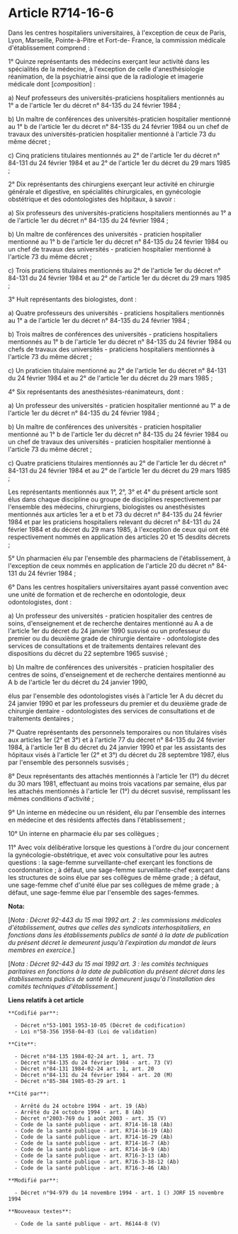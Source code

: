 # Article R714-16-6

Dans les centres hospitaliers universitaires, à l'exception de ceux de Paris, Lyon, Marseille, Pointe-à-Pitre et Fort-de-
France, la commission médicale d'établissement comprend :

1° Quinze représentants des médecins exerçant leur activité dans les spécialités de la médecine, à l'exception de celle
d'anesthésiologie réanimation, de la psychiatrie ainsi que de la radiologie et imagerie médicale dont [*composition*] :

a) Neuf professeurs des universités-praticiens hospitaliers mentionnés au 1° a de l'article 1er du décret n° 84-135 du 24
février 1984 ;

b) Un maître de conférences des universités-praticien hospitalier mentionné au 1° b de l'article 1er du décret n° 84-135 du
24 février 1984 ou un chef de travaux des universités-praticien hospitalier mentionné à l'article 73 du même décret ;

c) Cinq praticiens titulaires mentionnés au 2° de l'article 1er du décret n° 84-131 du 24 février 1984 et au 2° de l'article
1er du décret du 29 mars 1985 ;

2° Dix représentants des chirurgiens exerçant leur activité en chirurgie générale et digestive, en spécialités chirurgicales,
en gynécologie obstétrique et des odontologistes des hôpitaux, à savoir :

a) Six professeurs des universités-praticiens hospitaliers mentionnés au 1° a de l'article 1er du décret n° 84-135 du 24
février 1984 ;

b) Un maître de conférences des universités - praticien hospitalier mentionné au 1° b de l'article 1er du décret n° 84-135 du
24 février 1984 ou un chef de travaux des universités - praticien hospitalier mentionné à l'article 73 du même décret ;

c) Trois praticiens titulaires mentionnés au 2° de l'article 1er du décret n° 84-131 du 24 février 1984 et au 2° de l'article
1er du décret du 29 mars 1985 ;

3° Huit représentants des biologistes, dont :

a) Quatre professeurs des universités - praticiens hospitaliers mentionnés au 1° a de l'article 1er du décret n° 84-135 du 24
février 1984 ;

b) Trois maîtres de conférences des universités - praticiens hospitaliers mentionnés au 1° b de l'article 1er du décret n°
84-135 du 24 février 1984 ou chefs de travaux des universités - praticiens hospitaliers mentionnés à l'article 73 du même
décret ;

c) Un praticien titulaire mentionné au 2° de l'article 1er du décret n° 84-131 du 24 février 1984 et au 2° de l'article 1er
du décret du 29 mars 1985 ;

4° Six représentants des anesthésistes-réanimateurs, dont :

a) Un professeur des universités - praticien hospitalier mentionné au 1° a de l'article 1er du décret n° 84-135 du 24 février
1984 ;

b) Un maître de conférences des universités - praticien hospitalier mentionné au 1° b de l'article 1er du décret n° 84-135 du
24 février 1984 ou un chef de travaux des universités - praticien hospitalier mentionné à l'article 73 du même décret ;

c) Quatre praticiens titulaires mentionnés au 2° de l'article 1er du décret n° 84-131 du 24 février 1984 et au 2° de
l'article 1er du décret du 29 mars 1985 ;

Les représentants mentionnés aux 1°, 2°, 3° et 4° du présent article sont élus dans chaque discipline ou groupe de
disciplines respectivement par l'ensemble des médecins, chirurgiens, biologistes ou anesthésistes mentionnés aux articles 1er
a et b et 73 du décret n° 84-135 du 24 février 1984 et par les praticiens hospitaliers relevant du décret n° 84-131 du 24
février 1984 et du décret du 29 mars 1985, à l'exception de ceux qui ont été respectivement nommés en application des
articles 20 et 15 desdits décrets ;

5° Un pharmacien élu par l'ensemble des pharmaciens de l'établissement, à l'exception de ceux nommés en application de
l'article 20 du décret n° 84-131 du 24 février 1984 ;

6° Dans les centres hospitaliers universitaires ayant passé convention avec une unité de formation et de recherche en
odontologie, deux odontologistes, dont :

a) Un professeur des universités - praticien hospitalier des centres de soins, d'enseignement et de recherche dentaires
mentionné au A a de l'article 1er du décret du 24 janvier 1990 susvisé ou un professeur du premier ou du deuxième grade de
chirurgie dentaire - odontologiste des services de consultations et de traitements dentaires relevant des dispositions du
décret du 22 septembre 1965 susvisé ;

b) Un maître de conférences des universités - praticien hospitalier des centres de soins, d'enseignement et de recherche
dentaires mentionné au A b de l'article 1er du décret du 24 janvier 1990,

élus par l'ensemble des odontologistes visés à l'article 1er A du décret du 24 janvier 1990 et par les professeurs du premier
et du deuxième grade de chirurgie dentaire - odontologistes des services de consultations et de traitements dentaires ;

7° Quatre représentants des personnels temporaires ou non titulaires visés aux articles 1er (2° et 3°) et à l'article 77 du
décret n° 84-135 du 24 février 1984, à l'article 1er B du décret du 24 janvier 1990 et par les assistants des hôpitaux visés
à l'article 1er (2° et 3°) du décret du 28 septembre 1987, élus par l'ensemble des personnels susvisés ;

8° Deux représentants des attachés mentionnés à l'article 1er (1°) du décret du 30 mars 1981, effectuant au moins trois
vacations par semaine, élus par les attachés mentionnés à l'article 1er (1°) du décret susvisé, remplissant les mêmes
conditions d'activité ;

9° Un interne en médecine ou un résident, élu par l'ensemble des internes en médecine et des résidents affectés dans
l'établissement ;

10° Un interne en pharmacie élu par ses collègues ;

11° Avec voix délibérative lorsque les questions à l'ordre du jour concernent la gynécologie-obstétrique, et avec voix
consultative pour les autres questions : la sage-femme surveillante-chef exerçant les fonctions de coordonnatrice ; à défaut,
une sage-femme surveillante-chef exerçant dans les structures de soins élue par ses collègues de même grade ; à défaut, une
sage-femme chef d'unité élue par ses collègues de même grade ; à défaut, une sage-femme élue par l'ensemble des sages-femmes.

**Nota:**

[*Nota : Décret 92-443 du 15 mai 1992 art. 2 : les commissions médicales d'établissement, autres que celles des syndicats
interhospitaliers, en fonctions dans les établissements publics de santé à la date de publication du présent décret le
demeurent jusqu'à l'expiration du mandat de leurs membres en exercice.*]

[*Nota : Décret 92-443 du 15 mai 1992 art. 3 : les comités techniques paritaires en fonctions à la date de publication du
présent décret dans les établissements publics de santé le demeurent jusqu'à l'installation des comités techniques
d'établissement.*]

**Liens relatifs à cet article**

	**Codifié par**:

	  - Décret n°53-1001 1953-10-05 (Décret de codification)
	  - Loi n°58-356 1958-04-03 (Loi de validation)

	**Cite**:

	  - Décret n°84-135 1984-02-24 art. 1, art. 73
	  - Décret n°84-135 du 24 février 1984 - art. 73 (V)
	  - Décret n°84-131 1984-02-24 art. 1, art. 20
	  - Décret n°84-131 du 24 février 1984 - art. 20 (M)
	  - Décret n°85-384 1985-03-29 art. 1

	**Cité par**:

	  - Arrêté du 24 octobre 1994 - art. 19 (Ab)
	  - Arrêté du 24 octobre 1994 - art. 8 (Ab)
	  - Décret n°2003-769 du 1 août 2003 - art. 35 (V)
	  - Code de la santé publique - art. R714-16-18 (Ab)
	  - Code de la santé publique - art. R714-16-19 (Ab)
	  - Code de la santé publique - art. R714-16-29 (Ab)
	  - Code de la santé publique - art. R714-16-7 (Ab)
	  - Code de la santé publique - art. R714-16-9 (Ab)
	  - Code de la santé publique - art. R716-3-13 (Ab)
	  - Code de la santé publique - art. R716-3-38-12 (Ab)
	  - Code de la santé publique - art. R716-3-46 (Ab)

	**Modifié par**:

	  - Décret n°94-979 du 14 novembre 1994 - art. 1 () JORF 15 novembre 1994

	**Nouveaux textes**:

	  - Code de la santé publique - art. R6144-8 (V)

